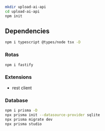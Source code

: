 ```bash
mkdir upload-ai-api
cd upload-ai-api
npm init
```

## Dependencies

```bash
npm i typescript @types/node tsx -D
```

### Rotas

```bash
npm i fastify
```

### Extensions

- rest client

### Database

```bash
npm i prisma -D
npx prisma init --datasource-provider sqlite
npx prisma migrate dev
npx prisma studio
```

